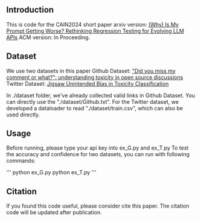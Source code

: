 ## Introduction
This is code for the CAIN2024 short paper
arxiv version: [(Why) Is My Prompt Getting Worse? Rethinking Regression Testing for Evolving LLM APIs](https://arxiv.org/abs/2311.11123)
ACM version: In Proceeding.

## Dataset
We use two datasets in this paper
Github Dataset: ["Did you miss my comment or what?": understanding toxicity in open source discussions](https://dl.acm.org/doi/10.1145/3510003.3510111)
Twitter Dataset: [Jigsaw Unintended Bias in Toxicity Classification](https://www.kaggle.com/competitions/jigsaw-unintended-bias-in-toxicity-classification/data)

In ./dataset folder, we've already collected valid links in Github Dataset. You can directly use the
"./dataset/Github.txt". For the Twitter dataset, we developed a dataloader to read "./dataset/train.csv", which can also be used directly.

## Usage
Before running, please type your api key into ex_G.py and ex_T.py
To test the accuracy and confidence for two datasets, you can run with following commands:

'''
python ex_G.py
python ex_T.py
'''

## Citation
If you found this code useful, please consider cite this paper.
The citation code will be updated after publication.